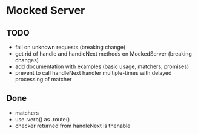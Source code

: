 
# Mocked Server

## TODO
- fail on unknown requests (breaking change)
- get rid of handle and handleNext methods on MockedServer (breaking changes)
- add documentation with examples (basic usage, matchers, promises)
- prevent to call handleNext handler multiple-times with delayed processing of matcher

## Done
- matchers
- use .verb() as .route()
- checker returned from handleNext is thenable
